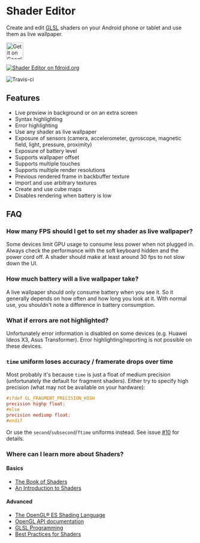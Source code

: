 Shader Editor
=============

Create and edit [GLSL](https://en.wikipedia.org/wiki/GLSL) shaders on
your Android phone or tablet and use them as live wallpaper.

<a href="https://play.google.com/store/apps/details?id=de.markusfisch.android.shadereditor&utm_source=global_co&utm_medium=prtnr&utm_content=Mar2515&utm_campaign=PartBadge&pcampaignid=MKT-AC-global-none-all-co-pr-py-PartBadges-Oct1515-1"><img alt="Get it on Google Play" src="https://play.google.com/intl/en_us/badges/images/apps/en-play-badge.png" height="45px"/></a>

[![Shader Editor on fdroid.org](https://f-droid.org/wiki/images/c/ca/F-Droid-button_available-on_smaller.png)](https://f-droid.org/repository/browse/?fdfilter=Shader+Editor&fdid=de.markusfisch.android.shadereditor)

![Travis-ci](https://api.travis-ci.org/markusfisch/ShaderEditor.svg)

Features
--------

* Live preview in background or on an extra screen
* Syntax highlighting
* Error highlighting
* Use any shader as live wallpaper
* Exposure of sensors (camera, accelerometer, gyroscope, magnetic field,
	light, pressure, proximity)
* Exposure of battery level
* Supports wallpaper offset
* Supports multiple touches
* Supports multiple render resolutions
* Previous rendered frame in backbuffer texture
* Import and use arbitrary textures
* Create and use cube maps
* Disables rendering when battery is low

FAQ
---

### How many FPS should I get to set my shader as live wallpaper?

Some devices limit GPU usage to consume less power when not plugged in.
Always check the performance with the soft keyboard hidden and the power
cord off. A shader should make at least around 30 fps to not slow down
the UI.

### How much battery will a live wallpaper take?

A live wallpaper should only consume battery when you see it.
So it generally depends on how often and how long you look at it.
With normal use, you shouldn't note a difference in battery consumption.

### What if errors are not highlighted?

Unfortunately error information is disabled on some devices (e.g. Huawei
Ideos X3, Asus Transformer). Error highlighting/reporting is not possible
on these devices.

### `time` uniform loses accuracy / framerate drops over time

Most probably it's because `time` is just a float of medium precision
(unfortunately the default for fragment shaders).
Either try to specify high precision (what may not be available on your
hardware):

```glsl
#ifdef GL_FRAGMENT_PRECISION_HIGH
precision highp float;
#else
precision mediump float;
#endif
```

Or use the `second`/`subsecond`/`ftime` uniforms instead.
See issue [#10](https://github.com/markusfisch/ShaderEditor/issues/10#issuecomment-160463706) for details.

### Where can I learn more about Shaders?

#### Basics

* [The Book of Shaders](http://thebookofshaders.com/)
* [An Introduction to Shaders](https://aerotwist.com/tutorials/an-introduction-to-shaders-part-1/)

#### Advanced

* [The OpenGL® ES Shading Language](https://www.khronos.org/files/opengles_shading_language.pdf)
* [OpenGL API documentation](http://docs.gl/)
* [GLSL Programming](https://en.wikibooks.org/wiki/GLSL_Programming)
* [Best Practices for Shaders](https://developer.apple.com/library/content/documentation/3DDrawing/Conceptual/OpenGLES_ProgrammingGuide/BestPracticesforShaders/BestPracticesforShaders.html)
